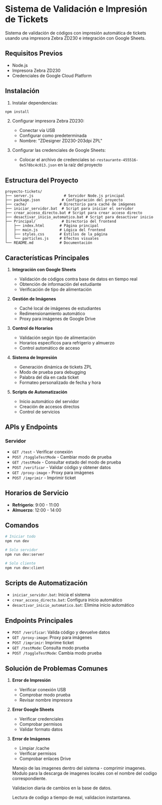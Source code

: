 # Sistema de Validación e Impresión de Tickets
Sistema de validación de códigos con impresión automática de tickets usando una impresora Zebra ZD230 e integración con Google Sheets.

## Requisitos Previos
- Node.js
- Impresora Zebra ZD230
- Credenciales de Google Cloud Platform

## Instalación

1. Instalar dependencias:
```bash
npm install
```

2. Configurar impresora Zebra ZD230:
   - Conectar vía USB
   - Configurar como predeterminada
   - Nombre: "ZDesigner ZD230-203dpi ZPL"

3. Configurar las credenciales de Google Sheets:
   - Colocar el archivo de credenciales `bd-restaurante-455516-0e578bc4c013.json` en la raíz del proyecto

## Estructura del Proyecto

```
proyecto-tickets/
├── server.js              # Servidor Node.js principal
├── package.json          # Configuración del proyecto
├── cache/               # Directorio para caché de imágenes
├── iniciar_servidor.bat  # Script para iniciar el servidor
├── crear_acceso_directo.bat # Script para crear acceso directo
├── desactivar_inicio_automatico.bat # Script para desactivar inicio
├── Principal/            # Directorio del frontend
│   ├── index.html       # Página principal
│   ├── main.js          # Lógica del frontend
│   ├── styles.css       # Estilos de la página
│   └── particles.js     # Efectos visuales
└── README.md            # Documentación
```

## Características Principales

1. **Integración con Google Sheets**
   - Validación de códigos contra base de datos en tiempo real
   - Obtención de información del estudiante
   - Verificación de tipo de alimentación

2. **Gestión de Imágenes**
   - Caché local de imágenes de estudiantes
   - Redimensionamiento automático
   - Proxy para imágenes de Google Drive

3. **Control de Horarios**
   - Validación según tipo de alimentación
   - Horarios específicos para refrigerio y almuerzo
   - Control automático de acceso

4. **Sistema de Impresión**
   - Generación dinámica de tickets ZPL
   - Modo de prueba para debugging
   - Palabra del día en cada ticket
   - Formateo personalizado de fecha y hora

5. **Scripts de Automatización**
   - Inicio automático del servidor
   - Creación de accesos directos
   - Control de servicios

## APIs y Endpoints

### Servidor
- `GET /test` - Verificar conexión
- `POST /toggleTestMode` - Cambiar modo de prueba
- `GET /testMode` - Consultar estado del modo de prueba
- `POST /verificar` - Validar código y obtener datos
- `GET /proxy-image` - Proxy para imágenes
- `POST /imprimir` - Imprimir ticket

## Horarios de Servicio
- **Refrigerio**: 9:00 - 11:00
- **Almuerzo**: 12:00 - 14:00

## Comandos

```bash
# Iniciar todo
npm run dev

# Solo servidor
npm run dev:server

# Solo cliente
npm run dev:client
```

## Scripts de Automatización
- `iniciar_servidor.bat`: Inicia el sistema
- `crear_acceso_directo.bat`: Configura inicio automático
- `desactivar_inicio_automatico.bat`: Elimina inicio automático

## Endpoints Principales
- `POST /verificar`: Valida código y devuelve datos
- `GET /proxy-image`: Proxy para imágenes
- `POST /imprimir`: Imprime ticket
- `GET /testMode`: Consulta modo prueba
- `POST /toggleTestMode`: Cambia modo prueba

## Solución de Problemas Comunes

1. **Error de Impresión**
   - Verificar conexión USB
   - Comprobar modo prueba
   - Revisar nombre impresora

2. **Error Google Sheets**
   - Verificar credenciales
   - Comprobar permisos
   - Validar formato datos

3. **Error de Imágenes**
   - Limpiar /cache
   - Verificar permisos
   - Comprobar enlaces Drive


   Manejo de las imagenes dentro del sistema - comprimir imagenes.
   Modulo para la descarga de imagenes locales con el nombre del codigo correspondiente.

   Validacion diaria de cambios en la base de datos.

   Lectura de codigo a tiempo de real, validacion instantanea.

   